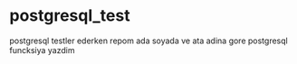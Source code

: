 # postgresql_test
postgresql testler ederken repom
ada soyada ve ata adina gore postgresql funcksiya yazdim